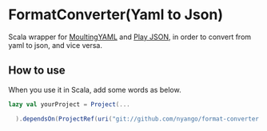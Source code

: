 # FormatConverter(Yaml to Json)

Scala wrapper for [MoultingYAML](https://github.com/jcazevedo/moultingyaml) and [Play JSON](https://github.com/playframework/play-json),
in order to convert from yaml to json, and vice versa.

## How to use

When you use it in Scala, add some words as below.

```build.sbt
lazy val yourProject = Project(...

  ).dependsOn(ProjectRef(uri("git://github.com/nyango/format-converter.git"), "root"))
```
